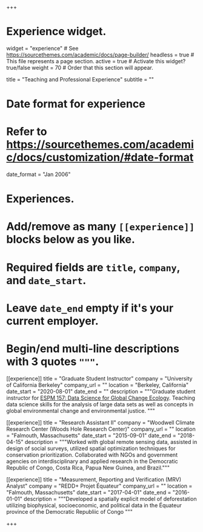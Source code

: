 +++
# Experience widget.
widget = "experience"  # See https://sourcethemes.com/academic/docs/page-builder/
headless = true  # This file represents a page section.
active = true  # Activate this widget? true/false
weight = 70  # Order that this section will appear.

title = "Teaching and Professional Experience"
subtitle = ""

# Date format for experience
#   Refer to https://sourcethemes.com/academic/docs/customization/#date-format
date_format = "Jan 2006"

# Experiences.
#   Add/remove as many `[[experience]]` blocks below as you like.
#   Required fields are `title`, `company`, and `date_start`.
#   Leave `date_end` empty if it's your current employer.
#   Begin/end multi-line descriptions with 3 quotes `"""`.
[[experience]]
  title = "Graduate Student Instructor"
  company = "University of California Berkeley"
  company_url = ""
  location = "Berkeley, California"
  date_start = "2020-08-01"
  date_end = ""
  description = """Graduate student instructor for [ESPM 157: Data Science for Global Change Ecology](https://espm-157.carlboettiger.info/). Teaching data science skills for the analysis of large data sets as well as concepts in global environmental change and environmental justice. """

[[experience]]
  title = "Research Assistant II"
  company = "Woodwell Climate Research Center (Woods Hole Research Center)"
  company_url = ""
  location = "Falmouth, Massachusetts"
  date_start = "2015-09-01"
  date_end = "2018-04-15"
  description = """Worked with global remote sensing data, assisted in design of social surveys, utilized spatial optimization techniques
for conservation prioritization. Collaborated with NGOs and government agencies on interdisciplinary and applied research in the Democratic
Republic of Congo, Costa Rica, Papua New Guinea, and Brazil."""

[[experience]]
  title = "Measurement, Reporting and Verification (MRV) Analyst"
  company = "REDD+ Projet Équateur"
  company_url = ""
  location = "Falmouth, Massachusetts"
  date_start = "2017-04-01"
  date_end = "2016-01-01"
  description = """Developed a spatially explicit model of deforestation utilizing biophysical, socioeconomic, and political data in the Équateur province of the Democratic Republiic of Congo 
"""

+++
